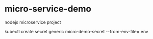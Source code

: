 # micro-service-demo
nodejs microservice project 


kubectl create secret generic micro-demo-secret --from-env-file=.env